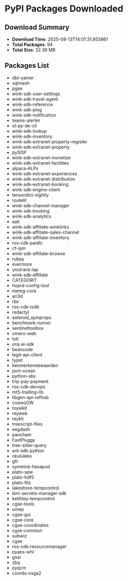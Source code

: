 # PyPI Packages Downloaded

## Download Summary
- **Download Time**: 2025-08-13T14:01:31.853861
- **Total Packages**: 94
- **Total Size**: 32.39 MB

## Packages List
- dbt-yamer
- sqlmesh
- pgse
- wink-sdk-user-settings
- wink-sdk-travel-agent
- wink-sdk-reference
- wink-sdk-ping
- wink-sdk-notification
- teams-alerter
- st-py-de-cli
- wink-sdk-lookup
- wink-sdk-inventory
- wink-sdk-extranet-property-register
- wink-sdk-extranet-property
- pySISF
- wink-sdk-extranet-monetize
- wink-sdk-extranet-facilities
- alpaca-ALPs
- wink-sdk-extranet-experiences
- wink-sdk-extranet-distribution
- wink-sdk-extranet-booking
- wink-sdk-engine-client
- tensordict-nightly
- routelit
- wink-sdk-channel-manager
- wink-sdk-booking
- wink-sdk-analytics
- aait
- wink-sdk-affiliate-winklinks
- wink-sdk-affiliate-sales-channel
- wink-sdk-affiliate-inventory
- ros-cdk-paidlc
- cf-ipm
- wink-sdk-affiliate-browse
- rubpy
- evermore
- youtrack-lap
- wink-sdk-affiliate
- CATEGORIT
- hoprd-config-tool
- memg-core
- ari3d
- rbx
- ros-cdk-tsdb
- redactyl
- asteroid_spinprops
- benchmark-runner
- sentineltoolbox
- omero-web
- lotl
- orq-ai-sdk
- beancode
- legit-api-client
- typst
- kenmerkendewaarden
- port-ocean
- python-sbx
- trip-pay-payment
- ros-cdk-devops
- mt5-trading-lib
- libgen-api-refhub
- cosmoGW
- toyaikit
- reyweb
- reykit
- treescript-files
- eegdash
- pancham
- FastPluggy
- tree-sitter-query
- ark-sdk-python
- nkululeko
- gfr
- symetrie-hexapod
- plato-spw
- plato-hdf5
- plato-fits
- lakeshore-tempcontrol
- ibm-secrets-manager-sdk
- keithley-tempcontrol
- cgse-tools
- umep
- cgse-gui
- cgse-core
- cgse-coordinates
- cgse-common
- subwiz
- cgse
- ros-cdk-resourcemanager
- pyaes-whl
- gssr
- zbq
- pyqcm
- coords-nsga2
